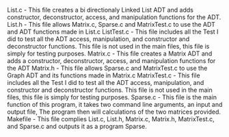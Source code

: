 List.c - This file creates a bi directionaly Linked List ADT and adds constructor, deconstructor, access, and manipulation functions for the ADT.
List.h - This file allows Matrix.c, Sparse.c and MatrixTest.c to use the ADT and ADT functions made in List.c
ListTest.c - This file includes all the Test I did to test all the ADT access, manipulation, and constructor and deconstructor functions. This file is not used in the main files, this file is simply for testing purposes.
Matrix.c - This file creates a Matrix ADT and adds a constructor, deconstructor, access, and manipulation functions for the ADT
Matrix.h - This file allows Sparse.c and MatrixTest.c to use the Graph ADT and its functions made in Matrix.c
MatrixTest.c - This file includes all the Test I did to test all the ADT access, manipulation, and constructor and deconstructor functions. This file is not used in the main files, this file is simply for testing purposes.
Sparse.c - This file is the main function of this program, it takes two command line arguments, an input and output file, The program then will calculations of the two matrices provided.
Makefile - This file complies List.c, List.h, Matrix.c, Matrix.h, MatrixTest.c, and Sparse.c and outputs it as a program Sparse.